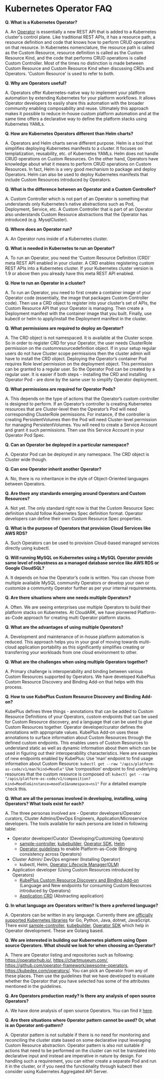 # Kubernetes Operator FAQ

**Q. What is a Kubernetes Operator?**

A. An [Operator](https://coreos.com/operators/) is essentially a new REST API that is added to a Kubernetes cluster's control plane. Like traditional REST APIs, it has a resource path, a resource definition and code that knows how to perform CRUD operations on that resource. In Kubernetes nomenclature, the resource path is called as the Custom Resource, resource definition is called as the Custom Resource Kind, and the code that performs CRUD operations is called Custom Controller. Most of the times no distinction is made between Custom Resource and Custom Resource Kind
when discussing CRDs and Operators. 'Custom Resource' is used to refer to both.

**Q. Why are Operators useful?**

A. Operators offer Kubernetes-native way to implement your platform automation by extending Kubernetes for your platform workflows. It allows Operator developers to easily share this automation with the broader community enabling composability and reuse. Ultimately this approach makes it possible to reduce in-house custom platform automation and at the same time offers a declarative way to define the platform stacks using Kubernetes YAMLs.

**Q. How are Kubernetes Operators different than Helm charts?**

A. Operators and Helm charts serve different purpose. Helm is a tool that simplifies deploying Kubernetes manifests to a cluster. It focuses on templatization, reusability, etc. of Kubernetes YAMLs. Helm does not handle CRUD operations on Custom Resources. On the other hand, Operators have knowledge about what it means to perform CRUD operations on Custom Resources. In fact, Helm is a very good mechanism to package and deploy Operators. Helm can also be used to deploy Kubernetes manifests that include Custom Resources introduced by Operators.

**Q. What is the difference between an Operator and a Custom Controller?**

A. Custom Controller which is not part of an Operator is something that understands only Kubernetes’s native abstractions such as Pod, Deployment, Service, etc. A Custom Controller that is part of an Operator also understands Custom Resource abstractions that the Operator has introduced (e.g. MysqlCluster).

**Q. Where does an Operator run?**

A. An Operator runs inside of a Kubernetes cluster.

**Q. What is needed in Kubernetes to run an Operator?**

A. To run an Operator, you need the ‘Custom Resource Definition (CRD)’ meta REST API enabled in your cluster. A CRD enables registering custom REST APIs into a Kubernetes cluster. If your Kubernetes cluster version is 1.9 or above then you already have this meta REST API enabled.

**Q. How to run an Operator in a cluster?**

A. To run an Operator, you need to first create a container image of your Operator code (essentially, the image that packages Custom Controller code). Then use a CRD object to register into your cluster’s set of APIs, the Custom Resource API that your Operator is managing. Then create a Deployment manifest with the container image that you built. Finally, use kubectl or helm to apply/install the Deployment manifest in the cluster.

**Q. What permissions are required to deploy an Operator?**

A. The CRD object is not namespaced. It is available at the Cluster scope. So in order to register CRD for your Operator, the user needs ClusterRole permission on the customresourcedefinition object. If in your setup regular users do not have Cluster scope permissions then the cluster admin will have to install the CRD object. Deploying the Operator’s container Pod requires Role level permission on the deployment object. This permission can be granted to a regular user. So the Operator Pod can be created by a regular user. It is easier if both steps - installing the CRD and installing Operator Pod - are done by the same user to simplify Operator deployment.

**Q. What permissions are required for Operator Pods?**

A. This depends on the type of actions that the Operator’s custom controller is designed to perform. If an Operator’s controller is creating Kubernetes resources that are Cluster-level then the Operator’s Pod will need corresponding ClusterRole permissions. For instance, if the controller is creating PersistentVolumes then the Pod will need Cluster-level permission for managing PersistentVolumes. You will need to create a Service Account and grant it such permissions. Then use this Service Account in your Operator Pod Spec.

**Q. Can an Operator be deployed in a particular namespace?**

A. Operator Pod can be deployed in any namespace. The CRD object is Cluster wide though.

**Q. Can one Operator inherit another Operator?**

A. No, there is no inheritance in the style of Object-Oriented languages between Operators.

**Q. Are there any standards emerging around Operators and Custom Resources?**

A. Not yet. The only standard right now is that the Custom Resource Spec definition should follow Kubernetes Spec definition format. Operator developers can define their own Custom Resource Spec properties.

**Q. What is the purpose of Operators that provision Cloud Services like AWS RDS?**

A. Such Operators can be used to provision Cloud-based managed services directly using kubectl.

**Q. Will running MySQL on Kubernetes using a MySQL Operator provide same level of robustness as a managed database service like AWS RDS or Google CloudSQL?**

A. It depends on how the Operator’s code is written. You can choose from multiple available MySQL community Operators or develop your own or customize a community Operator further as per your internal requirements. 

**Q. Are there situations where one needs multiple Operators?**

A. Often. We are seeing enterprises use multiple Operators to build their platform stacks on Kubernetes. At CloudARK, we have pioneered Platform-as-Code approach for creating multi Operator platform stacks.

**Q. What are the advantages of using multiple Operators?**

A. Development and maintenance of in-house platform automation is reduced. This approach helps you in your goal of moving towards multi-cloud application portability as this significantly simplifies creating or transferring your workloads from one cloud environment to other. 

**Q. What are the challenges when using multiple Operators together?**

A. Primary challenge is interoperability and binding between various Custom Resources supported by Operators. We have developed KubePlus Custom Resource Discovery and Binding Add-on that helps with this process.

**Q. How to use KubePlus Custom Resource Discovery and Binding Add-on?**

KubePlus defines three things - annotations that can be added to Custom Resource Definitions of your Operators, custom endpoints that can be used for Custom Resource discovery, and a language that can be used to glue Custom Resources together. Operator developer/curator defines the annotations with appropriate values. KubePlus Add-on uses these annotations to surface information about Custom Resources through the defined custom endpoints. This enables users of Custom Resources to understand static as well as dynamic information about them which can be used in figuring out their interoperability characteristics. 
Here are examples of new endpoints enabled by KubePlus: 
Use ‘man’ endpoint to find usage information about Custom Resource:
    ```kubectl get --raw "/apis/platform-as-code/v1/man?kind=Moodle"```
Use ‘composition’ endpoint to find underlying resources that the custom resource is composed of:
    ```kubectl get --raw "/apis/platform-as-code/v1/composition?kind=Moodle&instance=moodle1&namespace=ns1"```
For a detailed example check this.

**Q. What are all the personas involved in developing, installing, using Operators? What tools exist for each?**

A. The three personas involved are - Operator developers/Operator curators, Cluster Admins/DevOps Engineers, Application/Microservice developers. The tools available for each persona are listed in following table:

- Operator developer/Curator (Developing/Customizing Operators)
  - [sample-controller](https://github.com/kubernetes/sample-controller), [kubebuilder](https://github.com/kubernetes-sigs/kubebuilder), [Operator SDK](https://github.com/operator-framework/operator-sdk), [Helm](https://helm.sh/)
  - [Operator guidelines](https://github.com/cloud-ark/kubeplus/blob/master/Guidelines.md) to enable Platform-as-Code (Bringing consistency across Operators)
- Cluster Admin/ DevOps engineer (Installing Operator)
  - kubectl, Helm, [Operator Lifecycle Manager(OLM)](https://github.com/operator-framework/operator-lifecycle-manager)
- Application developer (Using Custom Resources introduced by Operators)
  - [KubePlus Custom Resource Discovery and Binding Add-on](https://github.com/cloud-ark/kubeplus) (Language and New endpoints for consuming Custom Resources introduced by Operators)
  - [Application CRD](https://github.com/kubernetes-sigs/application) (Abstracting application)

**Q. In what language are Operators written? Is there a preferred language?**

A. Operators can be written in any language. Currently there are [officially supported Kubernetes libraries](https://kubernetes.io/docs/reference/using-api/client-libraries/) for Go, Python, Java, dotnet, JavaScript. There exist [sample-controller](https://github.com/kubernetes/sample-controller), [kubebuilder](https://github.com/kubernetes-sigs/kubebuilder), [Operator SDK](https://github.com/operator-framework/operator-sdk) which help in Operator development. These are Golang based.

**Q. We are interested in building our Kubernetes platform using Open source Operators. What should we look for when choosing an Operator?**

A. There are Operator listing and repositories such as following: https://operatorhub.io/, https://chartmuseum.com/, https://github.com/operator-framework/awesome-operators, https://kubedex.com/operators/. You can pick an Operator from any of these places. Then use the guidelines that we have developed to evaluate whether the Operator that you have selected has some of the attributes mentioned in the guidelines. 

**Q. Are Operators production ready? Is there any analysis of open source Operators?**

A. We have done analysis of open source Operators. You can find it [here](https://medium.com/@cloudark/analysis-of-open-source-kubernetes-operators-f6be898f2340).

**Q. Are there situations where Operator pattern cannot be used? Or, what is an Operator anti-pattern?**

A. Operator pattern is not suitable if there is no need for monitoring and reconciling the cluster state based on some declarative input leveraging Custom Resource abstraction. 
Operator pattern is also not suitable if actions that need to be performed on the cluster can not be translated into declarative input and instead are imperative in nature by design. For handling such a requirement, you can either create a separate Pod and run it in the cluster, or if you need the functionality through kubectl then consider using Kubernetes Aggregated API Server.
